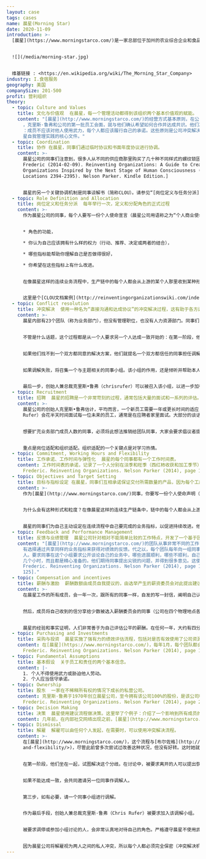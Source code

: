 ```yaml
---
layout: case
tags: cases
name: 晨星(Morning Star)
date: 2020-11-09
introduction: >-
  [晨星](https://www.morningstarco.com/)是一家总部位于加州的农业综合企业和食品加工公司。晨星加工了25%的加州番茄加工产品，并供应着约40%的美国工业番茄酱和番茄丁市场。


  ![](/media/morning-star.jpg)


  维基链接 : <https://en.wikipedia.org/wiki/The_Morning_Star_Company>
industry: I.食宿服务
geography: 美国
companySize: 201-500
profit: 营利组织
theory:
  - topic: Culture and Values
    title: 文化与价值观  在晨星，每一个管理活动都得到该组织两个基本价值观的赋能。
    content: "[晨星](http://www.morningstarco.com/)的经营方式基本原则，在公司创建早期就成型了。当第一家番茄加工厂建成时\
      ，克里斯·鲁弗和公司的第一批员工会面，就与他们确认希望如何合作并达成共识。他们决定了两个原则，应该用两个基本的组织价值观，激励晨星的每一个管理活动\
      ：成员不应该对他人使用武力，每个人都应该履行自己的承诺。这些原则是公司冲突解决机制的核心，这一流程在“同事原则”中有非常详细的描述，这是一份概述晨\
      星自我管理实践的核心文件。"
  - topic: Coordination
    title: 协作 在晨星，同事们通过临时协议和书面年度协议进行协调。
    content: >-
      晨星公司的同事们注意到，很多人从不同的供应商那里购买了几十种不同样式的螺纹锁固胶（一种防止螺母和螺栓意外松动的粘合剂）。他们不仅损失了大量折扣，而且不协调的采购也产生了不必要的官僚作风，因为食品行业的法规要求工人跟踪材料安全数据表中的每一种格式。一位工人建议他每季度到工厂走走一次，协调订单。一个类似的解决方案也出现在购买包装材料的业务中，数量折扣得到了大幅度增加。^\[Laloux,
      Frederic (2014-02-09). Reinventing Organizations: A Guide to Creating
      Organizations Inspired by the Next Stage of Human Consciousness (Kindle
      Locations 2394-2395). Nelson Parker. Kindle Edition.]


      晨星的另一个关键协调机制是同事谅解书（简称CLOU）。请参见“[岗位定义与任务分派](https://cn.reinventingorganizationswiki.com/theory/role-definition-and-allocation/)”和“启发性实践案例”/“晨星”。
  - topic: Role Definition and Allocation
    title: 岗位定义和任务分派  每年举行一次，定义和分配角色的正式过程
    content: >-
      作为晨星公司的同事，每个人要写一份个人使命宣言（晨星公司用语称之为“个人商业使命”），并在一份名为“同事谅解书”（简称CLOU）的文件中详细说明你要履行的所有职责。晨星的角色定义非常明确，所以你可能有20到30个不同的角色（一个可能是卸货站的番茄接受者，另一个可能是季节性整皮分拣员的培训师）。对于每个角色，需要指定：


      * 角色的功能，

      * 你认为自己应该拥有什么样的权力（行动、推荐、决定或两者的结合），

      * 哪些指标能帮助你理解自己是否做得很好，

      * 你希望在这些指标上有什么改进。


      在像晨星这样的连续业务流程中，生产链中的每个人都会从上游的某个人那里收到某种形式的西红柿或西红柿酱，然后以另一种形式将它们送到下游的某个人那里。这或许可以解释为什么晨星的同事们选择在撰写或更新完CLOUs后，不在团队环境中集体讨论CLOUs，而是与上下游同事进行一对一的一系列讨论。


      这里是个[CLOU文档案例](http://reinventingorganizationswiki.com/index.php?action=ajax&title=-&rs=SecureFileStore::getFile&f=/a/a9/MorningStar_Sample2011_CLOU.pdf)。还可以点击[这里](http://www.managementexchange.com/story/colleague-letter-understanding-replacing-jobs-commitments).参考更详细的CLOU资料。^\[Source: http://www.managementexchange.com/story/colleague-letter-understanding-replacing-jobs-commitments]
  - topic: Conflict resolution
    title: 冲突解决  使用一种名为“直接沟通和达成协议”的冲突解决过程，这有助于各方达成协议。可以邀请一位调解人来支持协调，但协调人无权以上级角度强加一个决策。
    content: >-
      晨星内部有23个团队（称为业务部门），但没有管理职位，也没有人力资源部门。同事们完全按照其历史早期确立的自我管理原则来运作。当第一家番茄加工厂建成时，克里斯·鲁弗与公司的第一批员工会面，跟他们确认希望如何合作。他们决定，应该用两个基本的组织价值观来激励晨星的每一个管理实践：成员不应该对他人使用武力，每个人应该履行自己的承诺。这些价值观是公司冲突解决流程的核心，在“同事原则”中有详细描述。这是一份概述晨星自我管理实践的核心文件。冲突解决过程（称为“直接沟通和达成一致”）适用于解决任何类型的分歧。这可能是对技术决策的不同意见、人际冲突或价值观的违背。具体来说，当一个同事认为另一个人没有发挥作用时，这也可以用于解决绩效问题。


      不管是什么话题，这个过程都是从一个人要求另一个人达成一致开始的：在第一阶段，他们坐在一起，试图私下解决问题。发起者必须提出明确的请求（不是判决，不是要求），对方必须对请求作出明确的回应（用“是”、“否”或反建议）。


      如果他们找不到一个双方都同意的解决方案，他们就提名一个双方都信任的同事担任调解人。该同事支持各方达成协议，但不能强行提出解决方案。


      如果调解失败，将召集一个与主题相关的同事小组。该小组的作用，还是倾听并帮助本人形成协议。小组不能给当事人强加决定，但通常具有足够的道德分量，可以让事情得出结论。


      最后一步，创始人兼总裁克里斯•鲁弗（chrisrufer）可以被召入该小组，以进一步加强该小组的道德分量。由于分歧是私下的，因此各方应在谈判过程中和谈判结束后遵守保密规定。当然，这一保密规定也适用于冲突的两个核心人物。他们必须自行解决彼此之间的分歧，不鼓励通过争取支持和建立敌对派系等方式来蔓延冲突。
  - topic: Recruitment
    title: 招聘  晨星的招聘是一个非常苛刻的过程，通常包括大量的面试和一系列的评估。
    content: >-
      晨星公司的创始人克里斯•鲁弗估计，平均而言，一个新员工需要一年或更长时间的适应，才能在自我管理环境中充分发挥作用。公司规模较小时，克里斯·鲁弗（Chris
      Rufer）会花半天时间面试每一位未来的员工，通常是在应聘者家里面试。大部分的谈话集中在评估晨星的理念与申请人的期望之间的契合度。如今，每位潜在员工都会接受两小时的自我管理概念介绍，并接受10到12位晨星同事的面试。即使这样，错误还是会发生。联合创始人保罗格林（paulgreen）估计，多达50%的经验丰富的员工在两年内离职，因为他们很难适应自我管理体系。


      想要扩充业务部门成员人数的同事，必须将此想法推销给团队同事，大家会要求倡议者提供具体招聘岗位的工作描述和商业案例。如果大家一致同意则继续推进，将招聘的实施交给团队内部专家。


      重点是岗位适配和组织适配。组织适配的一个关键点是对学习热情。
  - topic: Commitment, Working Hours and Flexibility
    title: 工作承诺、工作时间与弹性化  晨星的每个同事都有一个工作时间表。
    content: 工作时间表的承诺，记录了一个人分别在淡季和旺季（西红柿收获和加工季节）可以承诺的工作小时数，这个信息提供了明确的基础，让同事们可以在实现组织目标的同时，能共同讨论和管理大家的时间。工作进度承诺内容参见[晨星](https://www.morningstarco.com/)的同事谅解书或CLOU，其中还包括一份个人使命声明和一个人目前所承担岗位角色的详细信息，以及他们希望做出的改进。这是一种更为正式的分享并获取同事承诺的方式，满足了晨星不断改进以提高效率的需要，因为这个行业本质上是一种低利润的商品业务。^\[Laloux,
      Frederic. Reinventing Organizations. Nelson Parker (2014), page 182-183].
  - topic: Objectives and Target Setting
    title: 目标与指标设定 在晨星，同事们互相承诺保证交付所需数量的产品，因为每个工序的产品，都依赖于前一工序交付的产品来生产并交付。
    content: >-
      作为[晨星](http://www.morningstarco.com/)同事，你要写一份个人使命声明（用晨星的语言叫做“个人商业使命”），并在一份名为“同事谅解书”（或简称CLOU）的文件中阐明自己所承担的所有岗位角色。晨星的角色定义非常明确，所以成员可能有20到30个不同的角色（一个可能是卸货站的番茄收货员，另一个可能是季节性整皮分拣员的培训师）。对于每一个角色，都要详细说明其功能和作用，自己认为应该拥有什么样的权力（行动、建议、决定或两者的组合），哪些指标可以帮助了解自己是否做得很好，以及自己希望在这些指标上做些什么改进。


      为什么会有这种形式和粒度？在像晨星这样的连续生产链条中，链中的每个人都会从上游的某个人那里收到某种形式的西红柿或西红柿酱，然后以另一种形式将它们送到下游的某个人那里。因此，晨星公司的同事们选择在撰写或更新完CLOUs后，不在整个团队环境中多对多的讨论其内容（大多数自我管理组织都是这样做的），而代之以与少数最常接触的相关的上下游同事通过一对一的讨论来确认内容。人们非常认真地讨论和协商对方CLOU文档中的内容—他们希望确保上游的人承诺向他们提供正确的纳入，以便自己可以保证转过来向下游的人交付他们承诺的内容。


      晨星的同事们为自己主动设定在连续流程中自己要完成的业务指标，以促进持续改进。他们会自行测量指标，将其与自己设定的目标进行比较，分析根本原因，并尝试新的想法。这些目标大多是围绕着局部领域设定的，比如为一台机器或一个操作步骤，因为在只有在这些层面才可以确定的预测结果。
  - topic: Feedback and Performance Management
    title: 反馈与业绩管理  晨星公司针对相对不能简单比较的工作特点，开发了一个基于团队的反馈流程。
    content: "[晨星](http://www.morningstarco.com/)的团队从事非常不同的工作（例如，西红柿分类、蒸汽生成和包装），所以没\
      有选择通过共享同样的业务指标来获得对绩效的反馈。代之以，每个团队每年向一组同事做一次自我评估报告。这个小组包括克里斯·鲁弗，总裁和其他任何想加入的\
      人。要求同事在这个小组要求公开谈论自己的业务中，哪些进展顺利，哪些不顺利，自己如何很好的利用了公司的资源，以及明年的计划是什么。每一场演讲都会持续\
      几个小时，而且都是精心准备的。他们期待同事提出尖锐的问题，并得到很多意见。这使他们能够回顾他们所做的事情并完善新的计划。^\\[Laloux,
      Frederic. Reinventing Organizations. Nelson Parker (2014), page 124,
      125]."
  - topic: Compensation and incentives
    title: 薪酬与激励  薪酬数额由成员自我提议的，由选举产生的薪资委员会对此提出建议并进行校准，如果需要，还可以使用冲突解决流程来协调有反对意见的数额。
    content: >-
      在晨星工作的所有成员，会一年一次，跟所有的同事一样，自发的写一封信，阐明自己认为应该给自己的公平加薪数额以及原因。在波澜不惊的一年里，你可能会只作些生活成本调整。但如果觉得自己承担了更具挑战性的角色或做出了特殊贡献，就可以选择更高的加薪比例。成员将从自己的CLOU同事（成员在一年前与之签订一对一合同的人）那里收到基于同事的反馈意见，与被反馈者所负责工作的绩效指标相关的所有数据备份，也会作为附件放在反馈中。


      然后，成员将自己收到的信分享给少数被选入薪酬委员会的同事（公司在四个物理地点各有一个这样的委员会）。委员会的工作是审查收到的所有信件，进行校准并提供反馈。这个小组反馈可能会告诉某人，你对自己的成就过于谦虚，你应该考虑加薪。或者也可能会告诉某人，与你的同事相比，你给自己的加薪似乎偏高。该委员会只有咨询权，不能强行作出决定，但据了解，定薪流程是晨星“达成一致”流程的一部分。如果你选择无视委员会建议你降低加薪的建议，委员会可以选择启动一个与成员达成一致意见的流程（[冲突解决流程](https://cn.reinventingorganizationswiki.com/theory/conflict-resolution/)），创造一个空间和时间，来更深入地探讨该成员和委员会的评估分歧，帮助成员和委员会之间达成协议。


      晨星的经验和事实证明，人们非常善于为自己评估公平的薪酬。在任何一年，大约有四分之一的人会选择高于生活费调整的加薪。但全公司只有少数人收到认为他们的加薪目标可能过高的反馈。^[Gary Hamel, “First, Let’s Fire All the Managers,” Harvard Business Review, December 2011, [http://hbr.org/2011/12/first-lets-fire-all-the-managers](https://hbr.org/2011/12/first-lets-fire-all-the-managers). and interviews Frederic Laloux at Morning Star Self-Management Institute.]
  - topic: Purchasing and Investments
    title: 采购与投资  晨星实施了强有力的绩效评估流程，包括对是否有效使用了公司资源的评估，以及向一组同事呈现年度投资计划报告。
    content: 在[晨星](https://www.morningstarco.com/)，每年1月，每个团队都会向一组同事提交一份自我评估报告，该小组包括创始人兼总裁克里斯•鲁弗（chrisrufer）和其他愿意加入的人。团队坦率地谈论在过去一年业务中哪些进展顺利，哪些进展不顺利，是如何有效利用公司资源的，以及明年计划做什么。这不是一个肤浅的努力；每一个演示都会持续几个小时，团队会收到来自同事的挑战性的、有时是盘问性的提问。在这一个月期间，所有的团队都会做演讲；表现不好的团队会从同事那里得到很多意见，并且觉察到有功课要做了。^\[Laloux,
      Frederic. Reinventing Organizations. Nelson Parker (2014), page 125]
  - topic: Fundamental Assumptions
    title: 基本假设  关于员工和责任的两个基本信念。
    content: |-
      1. 个人不得使用武力或胁迫他人劳动。
      2. 个人应当信守承诺。
  - topic: Ownership
    title: 股东  一家在不稀释所有权的情况下成长的私营公司。
    content: 克里斯·鲁弗于1970年创立晨星公司，至今拥有该公司100%的股份，是该公司唯一的董事会成员。他认识到，合伙人可能不会无条件地支持他追求自我管理模式，这是个潜在风险。因此他放弃了吸收新的投资者，而是依靠贷款为组织的发展提供资金。以这种方式，从单一业务的卡车运营，发展成为世界上最大的番茄加工企业（传统的利润率低，资本密集型业务），这可能非同寻常，但克里斯可能会争辩说，也正是其成功的关键。^\[Laloux,
      Frederic. Reinventing Organizations. Nelson Parker (2014), page 289].
  - topic: Decision Making
    title: 决策  晨星使用建议流程做决策。这里举了个例子：介绍了一个影响到所有成员的新战略如何做出决策的过程。
    content: 几年前，在内部社交网络出现之前，[晨星](http://www.morningstarco.com/)的创始人、所有者和首席执行官克里斯·鲁弗，觉得晨星需要一个新的战略方向。他写了一份备忘录，发给所有同事，并邀请他们参加公司范围内的会议（举行不同地点参见的视频会议）。他分享了自己的想法，以及其中的原因。他要求每个人在会后都亲自与他联系，提出任何质问、关切、意见和对这个计划的建议。
  - topic: Dismissal
    title: 解雇  解雇可以由任何个人发起，在需要时，可以使用冲突解决流程。
    content: >-
      在[晨星](http://www.morningstarco.com/)，这个流程与[布尔佐格](http://www.buurtzorgnederland.com/)使用的流程几乎相同。但不同点是，在晨星，流程是由个人而不是团队来发起。晨星将解雇视为冲突的最后一步，因此使用[冲突解决](https://cn.reinventingorganizationswiki.com/theory/conflict-resolution/)机制来处理这种情况。当一个人要求另一个人离开组织时，就启动了这个流程。假设有人发现某个同事从根本上违背了公司的价值观（比如该人未征求同事的建议[](https://cn.reinventingorganizationswiki.com/theory/decision-making/)就做出了一个重要的[决定](https://cn.reinventingorganizationswiki.com/theory/decision-making/)），或者某个同事一次又一次地不履行工作[承诺](<https://cn.reinventingorganizationswiki.com/theory/commitment-working-hours
      and-flexibility/>)，尽管此前曾多次尝试过改善这种状况，但没有好转。这时她就可以启动冲突解决流程，要求该同事辞职。如果被请求离开的人不同意辞职，则启动由四个阶段组成的冲突解决流程：


      在第一阶段，他们坐在一起，试图解决这个分歧。在讨论中，被要求离开的人可以提出恢复信任的方法。或许他已经发现，自己已经无法挽回的失去了同事们的信任，最好选择去别处找工作。


      如果不能达成一致，会共同邀请另一位同事作调解人。


      第三步，如有必要，请一个同事小组进行调解。


      作为最后手段，创始人兼总裁克里斯·鲁弗（Chris Rufer）被要求加入该调解小组。


      被要求调停或参加小组讨论的人，会非常认真地对待自己的角色。严格遵守晨星不使用武力对付任何人的原则。他们不是对同事做出裁决的陪审团。他们的任务是探索一切可能的方式，帮助恢复双方的信任。如果需要，这个过程可能需要很长时间。只有当被要求离职的人看到，同事们真诚地试图找到解决办法，却找不到解决办法时，他才会认识到，辞职是合理的结果。这个过程中，彰显了这个流程的力量与合理合法性。


      因为晨星公司将解雇视为两人之间的私人冲突，所以每个人都必须完全保密（冲突解决机制也是如此）。因此，没有数据记载发生解雇情况的频率记录。一些资深的员工报告说，这些年来，他们曾参加很少发生的几个调解小组。他们做过这种方法的调解人。他们报告说，小组讨论从来都不容易，但确实有助于人们达成公平合理的结果。^\[Source: Laloux, Frederic. Reinventing Organizations. Nelson Parker (2014), pages 128-129].
---
```

